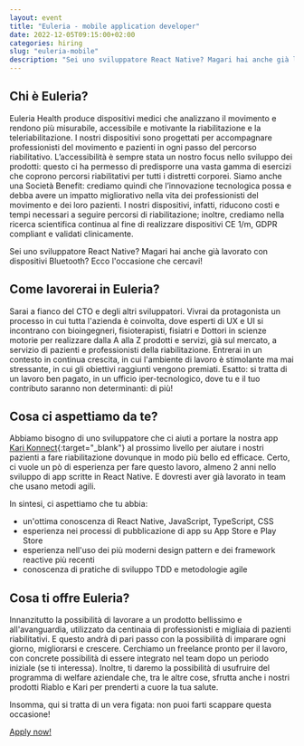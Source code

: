 ```yaml
---
layout: event
title: "Euleria - mobile application developer"
date: 2022-12-05T09:15:00+02:00
categories: hiring
slug: "euleria-mobile"
description: "Sei uno sviluppatore React Native? Magari hai anche già lavorato con dispositivi Bluetooth? Ecco l'occasione che cercavi!"
---
```


## Chi è Euleria?

Euleria Health produce dispositivi medici che analizzano il movimento e rendono più misurabile, accessibile e motivante la riabilitazione e la teleriabilitazione.
I nostri dispositivi sono progettati per accompagnare professionisti del movimento e pazienti in ogni passo del percorso riabilitativo.
L’accessibilità è sempre stata un nostro focus nello sviluppo dei prodotti: questo ci ha permesso di predisporre una vasta gamma di esercizi che coprono percorsi riabilitativi per tutti i distretti corporei.
Siamo anche una Società Benefit: crediamo quindi che l’innovazione tecnologica possa e debba avere un impatto migliorativo nella vita dei professionisti del movimento e dei loro pazienti. I nostri dispositivi, infatti, riducono costi e tempi necessari a seguire percorsi di riabilitazione; inoltre, crediamo nella ricerca scientifica continua al fine di realizzare dispositivi CE 1/m, GDPR compliant e validati clinicamente.

Sei uno sviluppatore React Native? Magari hai anche già lavorato con dispositivi Bluetooth? Ecco l'occasione che cercavi!

## Come lavorerai in Euleria?

Sarai a fianco del CTO e degli altri sviluppatori. Vivrai da protagonista un processo in cui tutta l'azienda è coinvolta, dove esperti di UX e UI si incontrano con bioingegneri, fisioterapisti, fisiatri e Dottori in scienze motorie per realizzare dalla A alla Z prodotti e servizi, già sul mercato, a servizio di pazienti e professionisti della riabilitazione.
Entrerai in un contesto in continua crescita, in cui l'ambiente di lavoro è stimolante ma mai stressante, in cui gli obiettivi raggiunti vengono premiati. Esatto: si tratta di un lavoro ben pagato, in un ufficio iper-tecnologico, dove tu e il tuo contributo saranno non determinanti: di più!

## Cosa ci aspettiamo da te?

Abbiamo bisogno di uno sviluppatore che ci aiuti a portare la nostra app [Kari Konnect](http://euleria.health/kari-konnect){:target="\_blank"} al prossimo livello per aiutare i nostri pazienti a fare riabilitazione dovunque in modo più bello ed efficace.
Certo, ci vuole un pò di esperienza per fare questo lavoro, almeno 2 anni nello sviluppo di app scritte in React Native. E dovresti aver già lavorato in team che usano metodi agili.

In sintesi, ci aspettiamo che tu abbia:

- un'ottima conoscenza di React Native, JavaScript, TypeScript, CSS
- esperienza nei processi di pubblicazione di app su App Store e Play Store
- esperienza nell'uso dei più moderni design pattern e dei framework reactive più recenti
- conoscenza di pratiche di sviluppo TDD e metodologie agile

## Cosa ti offre Euleria?

Innanzitutto la possibilità di lavorare a un prodotto bellissimo e all'avanguardia, utilizzato da centinaia di professionisti e migliaia di pazienti riabilitativi. E questo andrà di pari passo con la possibilità di imparare ogni giorno, migliorarsi e crescere.
Cerchiamo un freelance pronto per il lavoro, con concrete possibilità di essere integrato nel team dopo un periodo iniziale (se ti interessa). Inoltre, ti daremo la possibilità di usufruire del programma di welfare aziendale che, tra le altre cose, sfrutta anche i nostri prodotti Riablo e Kari per prenderti a cuore la tua salute.

Insomma, qui si tratta di un vera figata: non puoi farti scappare questa occasione!

<a class="btn btn-primary text-white btn-lg mt-3" target="_blank" href="//www.linkedin.com/jobs/view/3382409362/">Apply now!</a>
